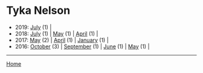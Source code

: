 # Tyka Nelson

  * 2019: 
      [July](./tyka-nelson-2019-07.md) (1) | 
  * 2018: 
      [July](./tyka-nelson-2018-07.md) (1) | 
      [May](./tyka-nelson-2018-05.md) (1) | 
      [April](./tyka-nelson-2018-04.md) (1) | 
  * 2017: 
      [May](./tyka-nelson-2017-05.md) (2) | 
      [April](./tyka-nelson-2017-04.md) (1) | 
      [January](./tyka-nelson-2017-01.md) (1) | 
  * 2016: 
      [October](./tyka-nelson-2016-10.md) (3) | 
      [September](./tyka-nelson-2016-09.md) (1) | 
      [June](./tyka-nelson-2016-06.md) (1) | 
      [May](./tyka-nelson-2016-05.md) (1) | 

----

[Home](../)
